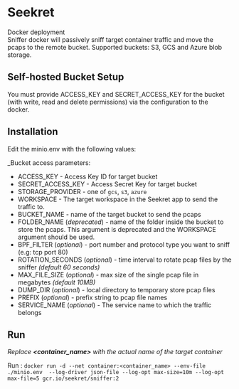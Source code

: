 Seekret
=======
Docker deployment  
Sniffer docker will passively sniff target container traffic and move the pcaps to the remote bucket.
Supported buckets: S3, GCS and Azure blob storage.

## Self-hosted Bucket Setup

You must provide ACCESS_KEY and SECRET_ACCESS_KEY for the bucket (with write, read and delete permissions) via the configuration to the docker.

## Installation

Edit the minio.env with the following values:

_Bucket access parameters:
- ACCESS_KEY            - Access Key ID for target bucket
- SECRET_ACCESS_KEY     - Access Secret Key for target bucket
- STORAGE_PROVIDER      - one of `gcs`, `s3`, `azure`
- WORKSPACE             - The target workspace in the Seekret app to send the traffic to. 
- BUCKET_NAME           - name of the target bucket to send the pcaps
- FOLDER_NAME (_deprecated_) - name of the folder inside the bucket to store the pcaps. This argument is deprecated and the WORKSPACE argument should be used.
- BPF_FILTER (_optional_)           - port number and protocol type you want to sniff (e.g: tcp port 80)
- ROTATION_SECONDS (_optional_)     - time interval to rotate pcap files by the sniffer _(default 60 seconds)_
- MAX_FILE_SIZE (_optional_)        - max size of the single pcap file in megabytes _(default 10MB)_
- DUMP_DIR (_optional_)             - local directory to temporary store pcap files
- PREFIX (_optional_)               - prefix string to pcap file names
- SERVICE_NAME (_optional_)         - The service name to which the traffic belongs

## Run

_Replace **<container_name>** with the actual name of the target container_

Run : `docker run -d --net container:<container_name> --env-file ./minio.env  --log-driver json-file --log-opt max-size=10m --log-opt max-file=5 gcr.io/seekret/sniffer:2` 

